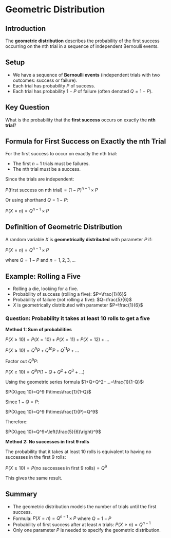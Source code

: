 # Geometric Distribution

## Introduction
The **geometric distribution** describes the probability of the first success occurring on the nth trial in a sequence of independent Bernoulli events.

## Setup
- We have a sequence of **Bernoulli events** (independent trials with two outcomes: success or failure).
- Each trial has probability $P$ of success.
- Each trial has probability $1-P$ of failure (often denoted $Q=1-P$).

## Key Question
What is the probability that the **first success** occurs on exactly the **nth trial**?

## Formula for First Success on Exactly the nth Trial
For the first success to occur on exactly the nth trial:
- The first $n-1$ trials must be failures.
- The nth trial must be a success.

Since the trials are independent:

$P(\text{first success on nth trial})=(1-P)^{n-1}\times P$

Or using shorthand $Q=1-P$:

$P(X=n)=Q^{n-1}\times P$

## Definition of Geometric Distribution
A random variable $X$ is **geometrically distributed** with parameter $P$ if:

$P(X=n)=Q^{n-1}\times P$

where $Q=1-P$ and $n=1,2,3,...$

## Example: Rolling a Five
- Rolling a die, looking for a five.
- Probability of success (rolling a five): $P=\frac{1}{6}$
- Probability of failure (not rolling a five): $Q=\frac{5}{6}$
- $X$ is geometrically distributed with parameter $P=\frac{1}{6}$

### Question: Probability it takes at least 10 rolls to get a five

**Method 1: Sum of probabilities**

$P(X\geq 10)=P(X=10)+P(X=11)+P(X=12)+...$

$P(X\geq 10)=Q^9 P+Q^{10}P+Q^{11}P+...$

Factor out $Q^9 P$:

$P(X\geq 10)=Q^9 P(1+Q+Q^2+Q^3+...)$

Using the geometric series formula $1+Q+Q^2+...=\frac{1}{1-Q}$:

$P(X\geq 10)=Q^9 P\times\frac{1}{1-Q}$

Since $1-Q=P$:

$P(X\geq 10)=Q^9 P\times\frac{1}{P}=Q^9$

Therefore:

$P(X\geq 10)=Q^9=\left(\frac{5}{6}\right)^9$

**Method 2: No successes in first 9 rolls**

The probability that it takes at least 10 rolls is equivalent to having no successes in the first 9 rolls:

$P(X\geq 10)=P(\text{no successes in first 9 rolls})=Q^9$

This gives the same result.

## Summary
- The geometric distribution models the number of trials until the first success.
- Formula: $P(X=n)=Q^{n-1}\times P$ where $Q=1-P$
- Probability of first success after at least $n$ trials: $P(X\geq n)=Q^{n-1}$
- Only one parameter $P$ is needed to specify the geometric distribution.